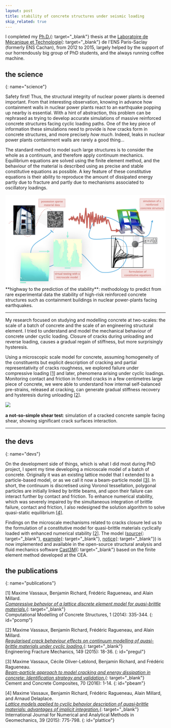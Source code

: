 ```yaml
---
layout: post
title: stability of concrete structures under seismic loading
skip_related: true
---
```


<!--
* decompose in three pages, accessed in header unfolding menu under projects

* or pop each of these pages from the figure on the main page

* contour separately science and devs parts on each topic

* recap links at bottom
-->

<!-- Let's go to the [science](#science) bit or the [devs](#devs) one... -->

I completed my [Ph.D.](https://hal.archives-ouvertes.fr/tel-01140988){: target="_blank"} thesis at the [Laboratoire de Mécanique et Technologie](http://lmt.ens-paris-saclay.fr/){: target="_blank"} de l'ENS Paris-Saclay (formerly ENS Cachan), from 2012 to 2015, largely helped by the support of our horrendously big group of PhD students, and the always running coffee machine.

<!-- **figure: modelling methodology (add links to seism, deap, concyc, cast3m)** -->

## the science
{: name="science"}

<!-- <a name="science"></a> -->

Safety first! Thus, the structural integrity of nuclear power plants is deemed important. From that interesting observation, knowing in advance how containment walls in nuclear power plants react to an earthquake popping up nearby is essential. With a hint of abstraction, this problem can be rephrased as trying to develop accurate simulations of massive reinforced concrete structures facing cyclic loading paths. One of the key piece of information these simulations need to provide is *how* cracks form in concrete structures, and more precisely *how much*. Indeed, leaks in nuclear power plants containment walls are rarely a good thing...

The standard method to model such large structures is to consider the whole as a continuum, and therefore apply continuum mechanics. Equilibrium equations are solved using the finite element method, and the behaviour of the material is described using as precise and stable constitutive equations as possible. A key feature of these constitutive equations is their ability to reproduce the amount of dissipated energy partly due to fracture and partly due to mechanisms associated to oscillatory loadings.

<img src="/static/soutenance.001.jpeg" class="full-width">
**highway to the prediction of the stability**: methodology to predict from rare experimental data the stability of high-risk reinforced concrete structures such as containment buildings in nuclear power-plants facing earthquakes.

---

My research focused on studying and modelling concrete at two-scales: the scale of a batch of concrete and the scale of an engineering structural element. I tried to understand and model the mechanical behaviour of concrete under cyclic loading. Closure of cracks during unloading and reverse loading, causes a gradual regain of stiffness, but more surprisingly hysteresis.

<!-- **figure: a cracked wall** -->
<!-- **figure: uniaxial behaviour vs. zoom on closing crack** -->

Using a microscopic scale model for concrete, assuming homogeneity of the constituents but explicit description of cracking and partial representativity of cracks roughness, we explored failure under compressive loading [[1]](#pcomp) and later, phenomena arising under cyclic loadings. Monitoring contact and friction in formed cracks in a few centimetres large piece of concrete, we were able to understand how internal self-balanced pre-strains, released at cracking, can generate gradual stiffness recovery and hysteresis during unloading [[2]](#pregul).


<img src="/static/cw38_amp10_web.gif" class="full-width">

**a not-so-simple shear test**: simulation of a cracked concrete sample facing shear, showing significant crack surfaces interaction.

---

<!-- Well, that is set aside now, scale effects in fracture still have to be figured out. -->

## the devs
{: name="devs"}

On the development side of things, which is what I did most during PhD project, I spent my time developing a microscale model of a batch of concrete. Originally it was an existing lattice model that I extended to a particle-based model, or as we call it now a beam-particle model [[3]](#pbeam). In short, the continuum is discretised using Voronoï tessellation, polygonal particles are initially linked by brittle beams, and upon their failure can interact further by contact and friction. To enhance numerical stability, which was severely impaired by the simultaneous integration of brittle failure, contact and friction, I also redesigned the solution algorithm to solve quasi-static equilibrium [[4]](#plattice).
<!-- The whole code is freely available on github **ref: github/deap** . -->

Findings on the microscale mechanisms related to cracks closure led us to the formulation of a constitutive model for quasi-brittle materials cyclically loaded with enhanced numerical stability [[2]](#pregul). The model ([source](http://www-cast3m.cea.fr/index.php?page=sources&source=concyc2){: target="_blank"}, [example](http://www-cast3m.cea.fr/index.php?page=exemples&exemple=concyc){: target="_blank"}, [notice](http://www-cast3m.cea.fr/index.php?page=notices&notice=MODE#ENDOMMAGEMENT){: target="_blank"}) is now implemented and available in the open-source structural analysis and fluid mechanics software [Cast3M](http://www-cast3m.cea.fr/){: target="_blank"} based on the finite element method developed at the CEA.

## the publications
{: name="publications"}

[1] Maxime Vassaux, Benjamin Richard, Frédéric Ragueneau, and Alain Millard.<br>[*Compressive behavior of a lattice discrete element model for quasi-brittle materials.*](https://books.google.fr/books?hl=en&lr=&id=0ILMBQAAQBAJ&oi=fnd&pg=PA335&dq=info:EweH1g5_0R4J:scholar.google.com&ots=skSm6VjufF&sig=_Ez0S7tRGUYrDu2sfogG4Dn-9sw&redir_esc=y#v=onepage&q&f=false){: target="_blank"}<br>Computational Modelling of Concrete Structures, 1 (2014): 335-344.
{: id="pcomp"}

[2] Maxime Vassaux, Benjamin Richard, Frédéric Ragueneau, and Alain Millard.<br>[*Regularised crack behaviour effects on continuum modelling of quasi-brittle materials under cyclic loading.*](https://hal.archives-ouvertes.fr/hal-01271756/){: target="_blank"}<br>Engineering Fracture Mechanics, 149 (2015): 18-36.
{: id="pregul"}

[3] Maxime Vassaux, Cécile Oliver-Leblond, Benjamin Richard, and Frédéric Ragueneau.<br>[*Beam-particle approach to model cracking and energy dissipation in concrete: Identification strategy and validation.*](http://hal.upmc.fr/hal-01297333){: target="_blank"}<br>Cement and Concrete Composites, 70 (2016): 1-14.
{: id="pbeam"}

[4] Maxime Vassaux, Benjamin Richard, Frédéric Ragueneau, Alain Millard, and Arnaud Delaplace.<br>[*Lattice models applied to cyclic behavior description of quasi‐brittle materials: advantages of implicit integration.*](https://hal.archives-ouvertes.fr/hal-01177051){: target="_blank"}<br>International Journal for Numerical and Analytical Methods in Geomechanics, 39 (2015): 775-798.
{: id="plattice"}
